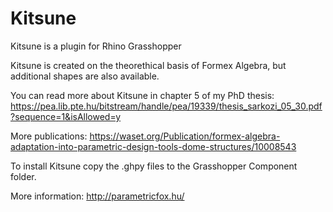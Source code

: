 # Kitsune
Kitsune is a plugin for Rhino Grasshopper

Kitsune is created on the theorethical basis of Formex Algebra, but additional shapes are also available.

You can read more about Kitsune in chapter 5 of my PhD thesis: https://pea.lib.pte.hu/bitstream/handle/pea/19339/thesis_sarkozi_05_30.pdf?sequence=1&isAllowed=y

More publications: https://waset.org/Publication/formex-algebra-adaptation-into-parametric-design-tools-dome-structures/10008543


To install Kitsune copy the .ghpy files to the Grasshopper Component folder.

More information: http://parametricfox.hu/
